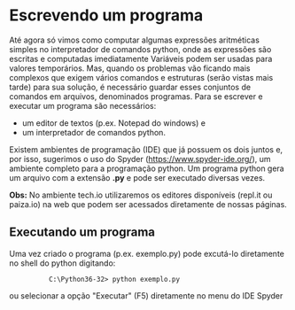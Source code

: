 # Escrevendo um programa

Até agora só vimos como computar algumas expressões aritméticas simples no interpretador de comandos python, onde as expressões são escritas e computadas imediatamente
Variáveis podem ser usadas para valores temporários.
Mas, quando os problemas vão ficando mais complexos que exigem vários comandos e estruturas (serão vistas mais tarde) para sua solução, é necessário
guardar esses conjuntos de comandos em arquivos, denominados programas.
Para se escrever e executar um programa são necessários:
+ um editor de textos (p.ex. Notepad do windows) e 
+ um interpretador de comandos python.

Existem ambientes de programação (IDE) que já possuem os dois juntos e, por isso, sugerimos o uso do Spyder (https://www.spyder-ide.org/), um ambiente completo para a programação python.
Um programa python gera um arquivo com a extensão **.py** e pode ser executado diversas vezes.

**Obs:** No ambiente tech.io utilizaremos os editores disponíveis (repl.it ou paiza.io) na web que podem ser acessados diretamente de nossas páginas.

## Executando um programa

Uma vez criado o programa (p.ex. exemplo.py) pode excutá-lo diretamente no shell do python digitando:
  ```
            C:\Python36-32> python exemplo.py
  ```    
ou selecionar a opção "Executar" (F5) diretamente no menu do IDE Spyder



